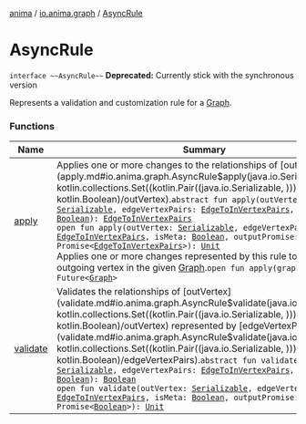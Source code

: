 [anima](../../index.md) / [io.anima.graph](../index.md) / [AsyncRule](./index.md)

# AsyncRule

`interface ~~AsyncRule~~`
**Deprecated:** Currently stick with the synchronous version

Represents a validation and customization rule for a [Graph](../-graph/index.md).

### Functions

| Name | Summary |
|---|---|
| [apply](apply.md) | Applies one or more changes to the relationships of [outVertex](apply.md#io.anima.graph.AsyncRule$apply(java.io.Serializable, kotlin.collections.Set((kotlin.Pair((java.io.Serializable, )))), kotlin.Boolean)/outVertex).`abstract fun apply(outVertex: `[`Serializable`](https://docs.oracle.com/javase/6/docs/api/java/io/Serializable.html)`, edgeVertexPairs: `[`EdgeToInVertexPairs`](../-edge-to-in-vertex-pairs.md)`, isMeta: `[`Boolean`](https://kotlinlang.org/api/latest/jvm/stdlib/kotlin/-boolean/index.html)`): `[`EdgeToInVertexPairs`](../-edge-to-in-vertex-pairs.md)<br>`open fun apply(outVertex: `[`Serializable`](https://docs.oracle.com/javase/6/docs/api/java/io/Serializable.html)`, edgeVertexPairs: `[`EdgeToInVertexPairs`](../-edge-to-in-vertex-pairs.md)`, isMeta: `[`Boolean`](https://kotlinlang.org/api/latest/jvm/stdlib/kotlin/-boolean/index.html)`, outputPromise: Promise<`[`EdgeToInVertexPairs`](../-edge-to-in-vertex-pairs.md)`>): `[`Unit`](https://kotlinlang.org/api/latest/jvm/stdlib/kotlin/-unit/index.html)<br>Applies one or more changes represented by this rule to every outgoing vertex in the given [Graph](../-graph/index.md).`open fun apply(graph: `[`Graph`](../-graph/index.md)`): Future<`[`Graph`](../-graph/index.md)`>` |
| [validate](validate.md) | Validates the relationships of [outVertex](validate.md#io.anima.graph.AsyncRule$validate(java.io.Serializable, kotlin.collections.Set((kotlin.Pair((java.io.Serializable, )))), kotlin.Boolean)/outVertex) represented by [edgeVertexPairs](validate.md#io.anima.graph.AsyncRule$validate(java.io.Serializable, kotlin.collections.Set((kotlin.Pair((java.io.Serializable, )))), kotlin.Boolean)/edgeVertexPairs).`abstract fun validate(outVertex: `[`Serializable`](https://docs.oracle.com/javase/6/docs/api/java/io/Serializable.html)`, edgeVertexPairs: `[`EdgeToInVertexPairs`](../-edge-to-in-vertex-pairs.md)`, isMeta: `[`Boolean`](https://kotlinlang.org/api/latest/jvm/stdlib/kotlin/-boolean/index.html)`): `[`Boolean`](https://kotlinlang.org/api/latest/jvm/stdlib/kotlin/-boolean/index.html)<br>`open fun validate(outVertex: `[`Serializable`](https://docs.oracle.com/javase/6/docs/api/java/io/Serializable.html)`, edgeVertexPairs: `[`EdgeToInVertexPairs`](../-edge-to-in-vertex-pairs.md)`, isMeta: `[`Boolean`](https://kotlinlang.org/api/latest/jvm/stdlib/kotlin/-boolean/index.html)`, outputPromise: Promise<`[`Boolean`](https://kotlinlang.org/api/latest/jvm/stdlib/kotlin/-boolean/index.html)`>): `[`Unit`](https://kotlinlang.org/api/latest/jvm/stdlib/kotlin/-unit/index.html) |
